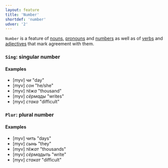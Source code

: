 ```yaml
---
layout: feature
title: 'Number'
shortdef: 'number'
udver: '2'
---
```


`Number` is a feature of [nouns](myv-pos/NOUN), [pronouns](myv-pos/PRON)
and [numbers](myv-pos/NUM) as well as of [verbs](u-pos/VERB) and 
[adjectives](myv-pos/ADJ) that mark agreement with them.

### <a name="Sing">`Sing`</a>: singular number

#### Examples

* [myv] _чи_ "day"
* [myv] _сон_ "he/she"
* [myv] _тёжа_ "thousand"
* [myv] _сёрмады_ "writes"
* [myv] _стака_ "difficult"

### <a name="Plur">`Plur`</a>: plural number

#### Examples

* [myv] _чить_ "days"
* [myv] _сынь_ "they"
* [myv] _тёжат_ "thousands"
* [myv] _сёрмадыть_ "write"
* [myv] _стакат_ "difficult"

<!-- Interlanguage links updated Pá kvě 14 11:08:35 CEST 2021 -->
